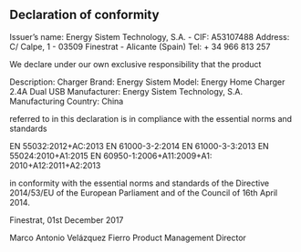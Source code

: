 
## Declaration of conformity

Issuer’s name: Energy Sistem Technology, S.A. - CIF: A53107488
Address: C/ Calpe, 1 - 03509 Finestrat - Alicante (Spain)
Tel: + 34 966 813 257

We declare under our own exclusive responsibility that the product

Description: Charger 
Brand: Energy Sistem
Model: Energy Home Charger 2.4A Dual USB
Manufacturer: Energy Sistem Technology, S.A.
Manufacturing Country:  China

referred to in this declaration is in compliance with the essential norms and standards

EN 55032:2012+AC:2013
EN 61000-3-2:2014
EN 61000-3-3:2013
EN 55024:2010+A1:2015
EN 60950-1:2006+A11:2009+A1:
2010+A12:2011+A2:2013

in conformity with the essential norms and standards of the Directive 2014/53/EU of the European Parliament and of the Council of 16th April 2014.

Finestrat, 01st December 2017

Marco Antonio Velázquez Fierro
Product Management Director



